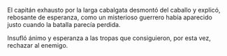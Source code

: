El capitán exhausto por la larga cabalgata desmontó del caballo y explicó, rebosante de esperanza, como un misterioso 
guerrero había aparecido justo cuando la batalla parecía perdida. 

Insufló ánimo y esperanza a las tropas que consiguieron, por esta vez, rechazar al enemigo.

